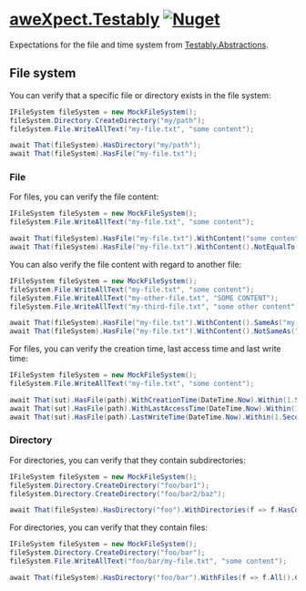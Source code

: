 ﻿# [aweXpect.Testably](https://github.com/aweXpect/aweXpect.Testably) [![Nuget](https://img.shields.io/nuget/v/aweXpect.Testably)](https://www.nuget.org/packages/aweXpect.Testably)

Expectations for the file and time system from [Testably.Abstractions](https://github.com/Testably/Testably.Abstractions).


## File system

You can verify that a specific file or directory exists in the file system:

```csharp
IFileSystem fileSystem = new MockFileSystem();
fileSystem.Directory.CreateDirectory("my/path");
fileSystem.File.WriteAllText("my-file.txt", "some content");

await That(fileSystem).HasDirectory("my/path");
await That(fileSystem).HasFile("my-file.txt");
```

### File

For files, you can verify the file content:

```csharp
IFileSystem fileSystem = new MockFileSystem();
fileSystem.File.WriteAllText("my-file.txt", "some content");

await That(fileSystem).HasFile("my-file.txt").WithContent("some content").IgnoringCase();
await That(fileSystem).HasFile("my-file.txt").WithContent().NotEqualTo("some unexpected content");
```

You can also verify the file content with regard to another file:

```csharp
IFileSystem fileSystem = new MockFileSystem();
fileSystem.File.WriteAllText("my-file.txt", "some content");
fileSystem.File.WriteAllText("my-other-file.txt", "SOME CONTENT");
fileSystem.File.WriteAllText("my-third-file.txt", "some other content");

await That(fileSystem).HasFile("my-file.txt").WithContent().SameAs("my-other-file.txt").IgnoringCase();
await That(fileSystem).HasFile("my-file.txt").WithContent().NotSameAs("my-third-file.txt");
```

For files, you can verify the creation time, last access time and last write time:

```csharp
IFileSystem fileSystem = new MockFileSystem();
fileSystem.File.WriteAllText("my-file.txt", "some content");

await That(sut).HasFile(path).WithCreationTime(DateTime.Now).Within(1.Second());
await That(sut).HasFile(path).WithLastAccessTime(DateTime.Now).Within(1.Second());
await That(sut).HasFile(path).LastWriteTime(DateTime.Now).Within(1.Second());
```

### Directory

For directories, you can verify that they contain subdirectories:

```csharp
IFileSystem fileSystem = new MockFileSystem();
fileSystem.Directory.CreateDirectory("foo/bar1");
fileSystem.Directory.CreateDirectory("foo/bar2/baz");

await That(fileSystem).HasDirectory("foo").WithDirectories(f => f.HasCount().EqualTo(2));
```

For directories, you can verify that they contain files:

```csharp
IFileSystem fileSystem = new MockFileSystem();
fileSystem.Directory.CreateDirectory("foo/bar");
fileSystem.File.WriteAllText("foo/bar/my-file.txt", "some content");

await That(fileSystem).HasDirectory("foo/bar").WithFiles(f => f.All().ComplyWith(x => x.HasContent("SOME CONTENT").IgnoringCase()));
```
